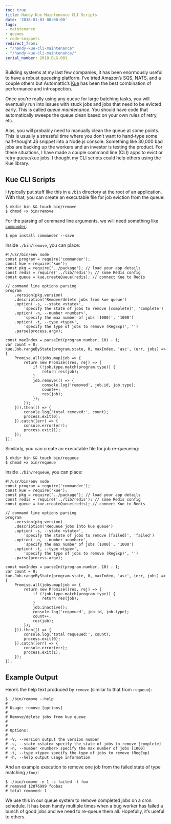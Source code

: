 ```yaml
---
toc: true
title: Handy Kue Maintenance CLI Scripts
date: '2018-01-03 00:00:00'
tags:
- maintenance
- queues
- code-snippets
redirect_from:
- "/handy-kue-cli-maintenance"
- "/handy-kue-cli-maintenance/"
serial_number: 2018.BLG.001
---
```

Building systems at my last few companies, it has been enormously useful to have a robust queueing platform. I’ve tried Amazon’s SQS, NATS, and a couple others but Automattic’s [Kue](https://github.com/Automattic/kue) has been the best combination of performance and introspection.

Once you’re really using any queue for large batching tasks, you will eventually run into issues with stuck jobs and jobs that need to be evicted early. This is called _queue maintenance_. You should have code that automatically sweeps the queue clean based on your own rules of retry, etc.

Alas, you will probably need to manually clean the queue at some points. This is usually a stressful time where you don’t want to hand-type some half-thought JS snippet into a Node.js console. Something like 30,000 bad jobs are backing up the workers and an investor is testing the product. For these situations, I have made a couple command line (CLI) apps to evict or retry queue/kue jobs. I thought my CLI scripts could help others using the Kue library.

## Kue CLI Scripts

I typically put stuff like this in a `/bin` directory at the root of an application. With that, you can create an executable file for job eviction from the queue:

    $ mkdir bin && touch bin/remove
    $ chmod +x bin/remove

For the parsing of command line arguments, we will need something like [`commander`](https://github.com/tj/commander.js):

    $ npm install commander --save

Inside `./bin/remove`, you can place:

    #!/usr/bin/env node
    const program = require('commander');
    const kue = require('kue');
    const pkg = require('../package'); // load your app details
    const redis = require('../lib/redis'); // some Redis config
    const queue = kue.createQueue(redis); // connect Kue to Redis
    
    // command line options parsing
    program
        .version(pkg.version)
        .description('Remove/delete jobs from kue queue')
        .option('-s, --state <state>',
            'specify the state of jobs to remove [complete]', 'complete')
        .option('-n, --number <number>',
            'specify the max number of jobs [1000]', '1000')
        .option('-t, --type <type>',
            'specify the type of jobs to remove (RegExp)', '')
        .parse(process.argv);
    
    const maxIndex = parseInt(program.number, 10) - 1;
    var count = 0;
    kue.Job.rangeByState(program.state, 0, maxIndex, 'asc', (err, jobs) => {
        Promise.all(jobs.map(job => {
            return new Promise((res, rej) => {
                if (!job.type.match(program.type)) {
                    return res(job);
                }
                job.remove(() => {
                    console.log('removed', job.id, job.type);
                    count++;
                    res(job);
                });
            });
        })).then(() => {
            console.log('total removed:', count);
            process.exit(0);
        }).catch((err) => {
            console.error(err);
            process.exit(1);
        });
    });

Similarly, you can create an executable file for job re-queueing:

    $ mkdir bin && touch bin/requeue
    $ chmod +x bin/requeue

Inside `./bin/requeue`, you can place:

    #!/usr/bin/env node
    const program = require('commander');
    const kue = require('kue');
    const pkg = require('../package'); // load your app details
    const redis = require('../lib/redis'); // some Redis config
    const queue = kue.createQueue(redis); // connect Kue to Redis
    
    // command line options parsing
    program
        .version(pkg.version)
        .description('Requeue jobs into kue queue')
        .option('-s, --state <state>',
            'specify the state of jobs to remove [failed]', 'failed')
        .option('-n, --number <number>',
            'specify the max number of jobs [1000]', '1000')
        .option('-t, --type <type>',
            'specify the type of jobs to remove (RegExp)', '')
        .parse(process.argv);
    
    const maxIndex = parseInt(program.number, 10) - 1;
    var count = 0;
    kue.Job.rangeByState(program.state, 0, maxIndex, 'asc', (err, jobs) => {
        Promise.all(jobs.map(job => {
            return new Promise((res, rej) => {
                if (!job.type.match(program.type)) {
                    return res(job);
                }
                job.inactive();
                console.log('requeued', job.id, job.type);
                count++;
                res(job);
            });
        })).then(() => {
            console.log('total requeued:', count);
            process.exit(0);
        }).catch((err) => {
            console.error(err);
            process.exit(1);
        });
    });

## Example Output

Here’s the help text produced by `remove` (similar to that from `requeue`):

    $ ./bin/remove --help
    # 
    # Usage: remove [options]
    # 
    # Remove/delete jobs from kue queue
    # 
    # 
    # Options:
    # 
    # -V, --version output the version number
    # -s, --state <state> specify the state of jobs to remove [complete]
    # -n, --number <number> specify the max number of jobs [1000]
    # -t, --type <type> specify the type of jobs to remove (RegExp)
    # -h, --help output usage information

And an example execution to remove one job from the failed state of type matching `/foo/`:

    $ ./bin/remove -n 1 -s failed -t foo
    # removed 12876999 foobaz
    # total removed: 1

We use this in our queue system to remove completed jobs on a cron schedule. It has been handy multiple times when a bug worker has failed a bunch of good jobs and we need to re-queue them all. Hopefully, it’s useful to others.

